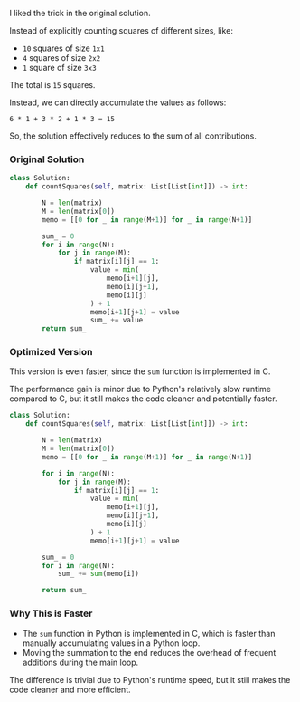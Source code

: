 I liked the trick in the original solution.

Instead of explicitly counting squares of different sizes, like:

- `10` squares of size `1x1`
- `4` squares of size `2x2`
- `1` square of size `3x3`

The total is `15` squares.

Instead, we can directly accumulate the values as follows:

```text
6 * 1 + 3 * 2 + 1 * 3 = 15
```

So, the solution effectively reduces to the sum of all contributions.

### Original Solution

```python
class Solution:
    def countSquares(self, matrix: List[List[int]]) -> int:

        N = len(matrix)
        M = len(matrix[0])
        memo = [[0 for _ in range(M+1)] for _ in range(N+1)]

        sum_ = 0
        for i in range(N):
            for j in range(M):
                if matrix[i][j] == 1:
                    value = min(
                        memo[i+1][j],
                        memo[i][j+1],
                        memo[i][j]
                    ) + 1
                    memo[i+1][j+1] = value
                    sum_ += value
        return sum_
```

### Optimized Version

This version is even faster, since the `sum` function is implemented in C.

The performance gain is minor due to Python's relatively slow runtime compared to C, but it still makes the code cleaner and potentially faster.

```python
class Solution:
    def countSquares(self, matrix: List[List[int]]) -> int:

        N = len(matrix)
        M = len(matrix[0])
        memo = [[0 for _ in range(M+1)] for _ in range(N+1)]

        for i in range(N):
            for j in range(M):
                if matrix[i][j] == 1:
                    value = min(
                        memo[i+1][j],
                        memo[i][j+1],
                        memo[i][j]
                    ) + 1
                    memo[i+1][j+1] = value

        sum_ = 0
        for i in range(N):
            sum_ += sum(memo[i])

        return sum_
```

### Why This is Faster

- The `sum` function in Python is implemented in C, which is faster than manually accumulating values in a Python loop.
- Moving the summation to the end reduces the overhead of frequent additions during the main loop.

The difference is trivial due to Python's runtime speed, but it still makes the code cleaner and more efficient.
